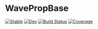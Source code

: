 # WavePropBase

[![Stable](https://img.shields.io/badge/docs-stable-blue.svg)](https://WaveProp.github.io/WavePropBase/stable)
[![Dev](https://img.shields.io/badge/docs-dev-blue.svg)](https://WaveProp.github.io/WavePropBase/dev)
[![Build Status](https://github.com/WaveProp/WavePropBase/workflows/CI/badge.svg)](https://github.com/WaveProp/WavePropBase/actions)
[![Coverage](https://codecov.io/gh/WaveProp/WavePropBase/branch/master/graph/badge.svg)](https://codecov.io/gh/WaveProp/WavePropBase)